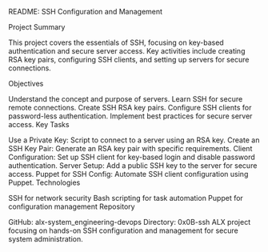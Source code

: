 README: SSH Configuration and Management

Project Summary

This project covers the essentials of SSH, focusing on key-based authentication and secure server access. Key activities include creating RSA key pairs, configuring SSH clients, and setting up servers for secure connections.

Objectives

Understand the concept and purpose of servers.
Learn SSH for secure remote connections.
Create SSH RSA key pairs.
Configure SSH clients for password-less authentication.
Implement best practices for secure server access.
Key Tasks

Use a Private Key: Script to connect to a server using an RSA key.
Create an SSH Key Pair: Generate an RSA key pair with specific requirements.
Client Configuration: Set up SSH client for key-based login and disable password authentication.
Server Setup: Add a public SSH key to the server for secure access.
Puppet for SSH Config: Automate SSH client configuration using Puppet.
Technologies

SSH for network security
Bash scripting for task automation
Puppet for configuration management
Repository

GitHub: alx-system_engineering-devops
Directory: 0x0B-ssh
ALX project focusing on hands-on SSH configuration and management for secure system administration.
